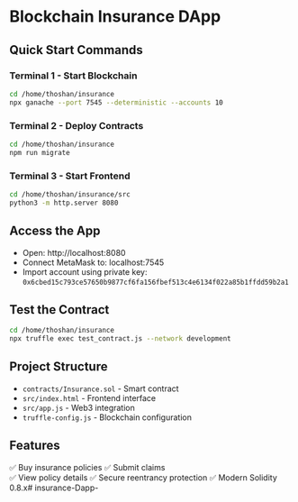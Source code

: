 # Blockchain Insurance DApp

## Quick Start Commands

### Terminal 1 - Start Blockchain
```bash
cd /home/thoshan/insurance
npx ganache --port 7545 --deterministic --accounts 10
```

### Terminal 2 - Deploy Contracts
```bash
cd /home/thoshan/insurance
npm run migrate
```

### Terminal 3 - Start Frontend
```bash
cd /home/thoshan/insurance/src
python3 -m http.server 8080
```

## Access the App
- Open: http://localhost:8080
- Connect MetaMask to: localhost:7545
- Import account using private key: `0x6cbed15c793ce57650b9877cf6fa156fbef513c4e6134f022a85b1ffdd59b2a1`

## Test the Contract
```bash
cd /home/thoshan/insurance
npx truffle exec test_contract.js --network development
```

## Project Structure
- `contracts/Insurance.sol` - Smart contract
- `src/index.html` - Frontend interface  
- `src/app.js` - Web3 integration
- `truffle-config.js` - Blockchain configuration

## Features
✅ Buy insurance policies
✅ Submit claims  
✅ View policy details
✅ Secure reentrancy protection
✅ Modern Solidity 0.8.x# insurance-Dapp-
